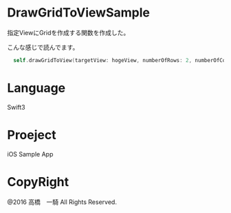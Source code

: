 # DrawGridToViewSample
指定ViewにGridを作成する関数を作成した。

こんな感じで読んでます。

```swift
  self.drawGridToView(targetView: hogeView, numberOfRows: 2, numberOfColumns: 2, lineColor: UIColor.white, lineWidth: 1.0)
```

# Language
Swift3

# Proeject 
iOS Sample App

# CopyRight
@2016 高橋　一騎 All Rights Reserved.